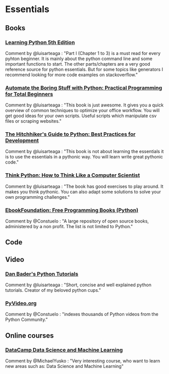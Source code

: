 # Essentials

## Books

### [Learning Python 5th Edition](https://www.amazon.com/Learning-Python-Powerful-Object-Oriented-Programming-ebook/dp/B00DDZPC9S/)
Comment by @luisarteaga : "Part I (Chapter 1 to 3) is a must read for every pyhton beginner. It is mainly about the python command line and some important functions to start. The other parts/chapters are a very good reference source for python essentials. But for some topics like generators I recommend looking for more code examples on stackoverflow."

### [Automate the Boring Stuff with Python: Practical Programming for Total Beginners](https://www.amazon.com/Automate-Boring-Stuff-Python-Programming-ebook/dp/B00WJ049VU/)
Comment by @luisarteaga : "This book is just awesome. It gives you a quick overview of common techniques to optimize your office workflow. You will get good ideas for your own scripts. Useful scripts which manipulate csv files or scraping websites."

### [The Hitchhiker's Guide to Python: Best Practices for Development](https://www.amazon.com/Hitchhikers-Guide-Python-Practices-Development-ebook/dp/B01L9W8CVG/)
Comment by @luisarteaga : "This book is not about learning the essentials it is to use the essentials in a pythonic way. You will learn write great pythonic code."

### [Think Python: How to Think Like a Computer Scientist](https://www.amazon.com/Think-Python-Like-Computer-Scientist-ebook/dp/B018UXJ9EQ/)
Comment by @luisarteaga : "The book has good exercises to play around. It makes you think pythonic. You can also adapt some solutions to solve your own programming challenges."

### [EbookFoundation: Free Programming Books (Python)](https://github.com/EbookFoundation/free-programming-books/blob/master/free-programming-books.md#python)
Comment by @Constuelo : "A large repository of open source books, administered by a non profit. The list is not limited to Python."

## Code

## Video 

### [Dan Bader's Python Tutorials](https://www.youtube.com/channel/UCI0vQvr9aFn27yR6Ej6n5UA)
Comment by @luisarteaga : "Short, concise and well explained python tutorials. Creator of my beloved python cups."

### [PyVideo.org](http://pyvideo.org/)
Comment by @Constuelo : "indexes thousands of Python videos from the Python Community."

## Online courses

### [DataCamp Data Science and Machine Learning](https://www.datacamp.com/)
Comment by @MichaelYusko : "Very interesting course, who want to learn new areas such as: Data Science and Machine Learning"
